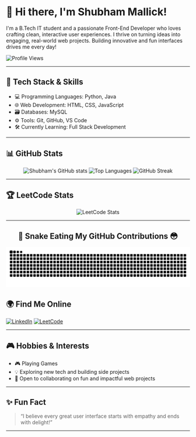# 👋 Hi there, I'm Shubham Mallick!

I'm a B.Tech IT student and a passionate Front-End Developer who loves crafting clean, interactive user experiences. I thrive on turning ideas into engaging, real-world web projects. Building innovative and fun interfaces drives me every day!

<p align="left">
  <img src="https://komarev.com/ghpvc/?username=Shubham2937Q&style=for-the-badge&color=blueviolet" alt="Profile Views"/>
</p>


---

## 🚀 Tech Stack & Skills

- 💻 Programming Languages: Python, Java 
- 🌐 Web Development: HTML, CSS, JavaScript  
- 🗃️ Databases: MySQL  
- ⚙️ Tools: Git, GitHub, VS Code  
- 🛠️ Currently Learning: Full Stack Development

---

## 📊 GitHub Stats

<p align="center">
  <img src="https://github-readme-stats.vercel.app/api?username=Shubham2937Q&show_icons=true&theme=tokyonight" alt="Shubham's GitHub stats" height="165"/>
  <img src="https://github-readme-stats.vercel.app/api/top-langs/?username=Shubham2937Q&layout=compact&theme=tokyonight" alt="Top Languages" height="200"/>
  <img src="https://github-readme-streak-stats.herokuapp.com/?user=Shubham2937Q&theme=tokyonight" alt="GitHub Streak" height="165"/>
</p>

---

## 🏆 LeetCode Stats

<p align="center">
  <img src="https://leetcard.jacoblin.cool/shubhammallick357?theme=nord" alt="LeetCode Stats" /> 
</p>

---

<div align="center">

## 🐍 Snake Eating My GitHub Contributions 😳

![snake gif](https://github.com/Shubham-Mallick/Shubham-Mallick/blob/output/github-snake-dark.svg)

</div>


## 🌍 Find Me Online

[![LinkedIn](https://img.shields.io/badge/LinkedIn-blue?logo=linkedin&logoColor=white)](https://www.linkedin.com/in/shubham-mallick-62891b262/)
[![LeetCode](https://img.shields.io/badge/LeetCode-orange?logo=leetcode&logoColor=white)](https://leetcode.com/u/shubhammallick357/)

---

## 🎮 Hobbies & Interests

- 🎮 Playing Games
- 💡 Exploring new tech and building side projects
- 🤝 Open to collaborating on fun and impactful web projects

---

## ✨ Fun Fact

> “I believe every great user interface starts with empathy and ends with delight!”

---
